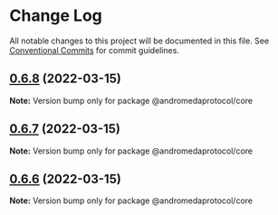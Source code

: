 # Change Log

All notable changes to this project will be documented in this file.
See [Conventional Commits](https://conventionalcommits.org) for commit guidelines.

## [0.6.8](https://github.com/andromeda-protocol/design-system/compare/@andromedaprotocol/core@0.6.7...@andromedaprotocol/core@0.6.8) (2022-03-15)

**Note:** Version bump only for package @andromedaprotocol/core





## [0.6.7](https://github.com/andromeda-protocol/design-system/compare/@andromedaprotocol/core@0.6.6...@andromedaprotocol/core@0.6.7) (2022-03-15)

**Note:** Version bump only for package @andromedaprotocol/core

## [0.6.6](https://github.com/andromeda-protocol/design-system/compare/@andromedaprotocol/core@0.6.5...@andromedaprotocol/core@0.6.6) (2022-03-15)

**Note:** Version bump only for package @andromedaprotocol/core
